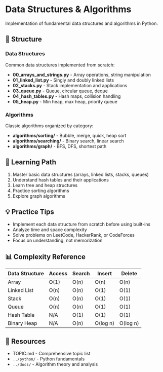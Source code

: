 # Data Structures & Algorithms

Implementation of fundamental data structures and algorithms in Python.

## 📁 Structure

### Data Structures
Common data structures implemented from scratch:

- **00_arrays_and_strings.py** - Array operations, string manipulation
- **01_linked_list.py** - Singly and doubly linked lists
- **02_stacks.py** - Stack implementation and applications
- **03_queue.py** - Queue, circular queue, deque
- **04_hash_tables.py** - Hash maps, collision handling
- **05_heap.py** - Min heap, max heap, priority queue

### Algorithms
Classic algorithms organized by category:

- **algorithms/sorting/** - Bubble, merge, quick, heap sort
- **algorithms/searching/** - Binary search, linear search
- **algorithms/graph/** - BFS, DFS, shortest path

## 🎯 Learning Path

1. Master basic data structures (arrays, linked lists, stacks, queues)
2. Understand hash tables and their applications
3. Learn tree and heap structures
4. Practice sorting algorithms
5. Explore graph algorithms

## 💡 Practice Tips

- Implement each data structure from scratch before using built-ins
- Analyze time and space complexity
- Solve problems on LeetCode, HackerRank, or CodeForces
- Focus on understanding, not memorization

## 📊 Complexity Reference

| Data Structure | Access | Search | Insert | Delete |
|---------------|--------|--------|--------|--------|
| Array         | O(1)   | O(n)   | O(n)   | O(n)   |
| Linked List   | O(n)   | O(n)   | O(1)   | O(1)   |
| Stack         | O(n)   | O(n)   | O(1)   | O(1)   |
| Queue         | O(n)   | O(n)   | O(1)   | O(1)   |
| Hash Table    | N/A    | O(1)   | O(1)   | O(1)   |
| Binary Heap   | N/A    | O(n)   | O(log n) | O(log n) |

## 🔗 Resources

- TOPIC.md - Comprehensive topic list
- `../python/` - Python fundamentals
- `../docs/` - Algorithm theory and analysis
